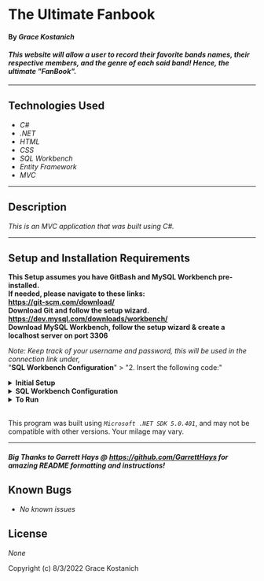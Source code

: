 # The Ultimate Fanbook

#### By _**Grace Kostanich**_  

#### _This website will allow a user to record their favorite bands names, their respective members, and the genre of each said band! Hence, the ultimate "FanBook"._  

---


## Technologies Used

* _C#_
* _.NET_
* _HTML_
* _CSS_
* _SQL Workbench_
* _Entity Framework_
* _MVC_

---
## Description

_This is an MVC application that was built using C#._

---
## Setup and Installation Requirements
**This Setup assumes you have GitBash and MySQL Workbench pre-installed.   
If needed, please navigate to these links:  
https://git-scm.com/download/  
Download Git and follow the setup wizard.  
https://dev.mysql.com/downloads/workbench/  
Download MySQL Workbench, follow the setup wizard & create a localhost server on port 3306**


*Note: Keep track of your username and password, this will be used in the connection link under,*  
"**SQL Workbench Configuration**" > "2. Insert the following code:"

<details>
<summary><strong>Initial Setup</strong></summary>
<ol>
<li>Copy the git repository url: https://github.com/User8240/FanBook.git
<li>Open a terminal and navigate to your Desktop with <strong>cd</strong> command
<li>Run,   
<strong>$ git clone https://github.com/User8240/FanBook.git</strong>
<li>In the terminal, navigate into the root directory of the cloned project folder "FanBook.Solution".
<li>Navigate to the projects root directory, "FanBook".
<li>Move onto "SQL Workbench Configuration" instructions below to build the necessary database.
<br>
</details>

<details>
<summary><strong>SQL Workbench Configuration</strong></summary>
<ol>
<li>Create an appsetting.json file in the "FanBook" directory  
   <pre>FanBook.Solution
   └── FanBook
    └── appsetting.json</pre>
<li> Insert the following code: <br>

<pre>{
  "ConnectionStrings": {
    "DefaultConnection": "Server=localhost;Port=3306;database=fan_book;uid=[YOUR-USERNAME-HERE];pwd=[YOUR-PASSWORD-HERE];"
  }
}</pre>
<small>*Note: you must include your password in the code block section labeled "YOUR-PASSWORD-HERE".</small><br>
<small>**Note: you must include your username in the code block section labeled "YOUR-USERNAME-HERE".</small><br>
<small>***Note: if you plan to push this cloned project to a public-facing repository, remember to add the appsettings.json file to your .gitignore before doing so.</small>

<li>In root directory of project folder "FanBook", run  
<strong>$ dotnet ef migrations add restoreDatabase</strong>
<li>Then run <strong>$ dotnet ef database update</strong>

<ol> 
  <li>Open SQL Workbench.
  <li>Navigate to "fan_book" schema.
  <li>Click the drop down, select "Tables" drop down.
  <li>Verify the tables, you should see <strong>bands</strong>, <strong>members</strong>, <strong>genres</strong>, <strong>bandmember</strong>, & <strong>bandgenre</strong>.
  
</details>

<details>
<summary><strong>To Run</strong></summary>
Navigate to:  
   <pre>FanBook.Solution
   └── <strong>FanBook</strong></pre>

Run ```$ dotnet restore``` in the terminal.<br>
Run ```$ dotnet run``` in the terminal.
</details>
<br>

This program was built using *`Microsoft .NET SDK 5.0.401`*, and may not be compatible with other versions. Your milage may vary.

---

#### _**Big Thanks to Garrett Hays @ https://github.com/GarrettHays for amazing README formatting and instructions!**_  


## Known Bugs

* _No known issues_

## License

_None_


Copyright (c) 8/3/2022 Grace Kostanich 